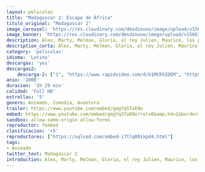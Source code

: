 ```yaml
---
layout: peliculas
title: "Madagascar 2: Escape de África"
titulo_original: "Madagascar 2"
image_carousel: 'https://res.cloudinary.com/dmsdzouoo/image/upload/v1566184327/MADAGASCAR2-min_ar8pgl.jpg'
image_banner: 'https://res.cloudinary.com/dmsdzouoo/image/upload/v1566184336/madagascar2-min_1_rzflcy.jpg'
description: Alex, Marty, Melman, Gloria, el rey Julien, Maurice, los pingüinos y los chimpancés se encuentran abandonados en las remotas playas de Madagascar. Para superar este obstáculo, los neoyorquinos han ideado un plan tan loco que puede que funcione. Con precisión militar, los pingüinos han reparado (bueno, casi) un viejo aeroplano accidentado. Una vez que despega el primer vuelo de la compañía Aerolíneas Pingüino, la insólita tripulación consigue permanecer en vuelo el tiempo suficiente como para llegar al lugar más salvaje de todos, las inmensas llanuras africanas, en donde los miembros de nuestro grupo de animales criados en el zoo de Nueva York se encontrarán por primera vez con miembros de su especie. África parece un sitio genial, pero… ¿es mejor que su hogar en Central Park?
description_corta: Alex, Marty, Melman, Gloria, el rey Julien, Maurice, los pingüinos y los chimpancés se encuentran abandonados en las remotas playas de Madagascar. Para superar este obstáculo, los neoyorquinos han ideado un plan tan loco que puede que funcione. Con precisión militar, los pingüinos han reparado (bueno, casi) un..
category: 'peliculas'
idioma: 'Latino'
descargas: 'yes'
descargas2:
    descarga-2: ["1", "https://www.rapidvideo.com/d/G1MCR5IDEM", "https://www.google.com/s2/favicons?domain=www.rapidvideo.com","RapidVideo","https://res.cloudinary.com/imbriitneysam/image/upload/v1541473684/mexico.png", "Latino", "Full HD"]
anio: '2008'
duracion: '1h 29 min'
calidad: 'Full HD'
estrellas: '5'
genero: Animado, Comedia, Aventura
trailer: https://www.youtube.com/embed/gmgYqSToENo
embed: https://www.youtube.com/embed/gmgYqSToENo?rel=0&amp;hd=1&border=0&wmode=opaque&enablejsapi=1&modestbranding=1&controls=1&showinfo=1
sandbox: allow-same-origin allow-forms
reproductor: fembed
clasificacion: '+5'
reproductores: ["https://uqload.com/embed-i7tlq00ikpd4.html"]
tags:
- Animado
twitter_text: Madagascar 2
introduction: Alex, Marty, Melman, Gloria, el rey Julien, Maurice, los pingüinos y los chimpancés se encuentran abandonados en las remotas playas de Madagascar. Para superar este obstáculo, los neoyorquinos han ideado un plan tan loco que puede que funcione. Con precisión militar, los pingüinos han reparado (bueno, casi) un..
---
```












